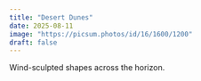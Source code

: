 ```yaml
---
title: "Desert Dunes"
date: 2025-08-11
image: "https://picsum.photos/id/16/1600/1200"
draft: false
---
```


Wind-sculpted shapes across the horizon.
